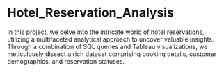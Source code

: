 # Hotel_Reservation_Analysis
In this project, we delve into the intricate world of hotel reservations, utilizing a multifaceted analytical approach to uncover valuable insights. Through a combination of SQL queries and Tableau visualizations, we meticulously dissect a rich dataset comprising booking details, customer demographics, and reservation statuses.
